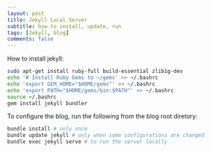 ```yaml
---
layout: post
title: Jekyll Local Server
subtitle: how to install, update, run
tags: [Jekyll, blog]
comments: false
---
```


How to install jekyll: 

```bash
sudo apt-get install ruby-full build-essential zlib1g-dev
echo '# Install Ruby Gems to ~/gems' >> ~/.bashrc
echo 'export GEM_HOME="$HOME/gems"' >> ~/.bashrc
echo 'export PATH="$HOME/gems/bin:$PATH"' >> ~/.bashrc
source ~/.bashrc
gem install jekyll bundler
```

To configure the blog, run the following from the blog root diretory:

```bash
bundle install # only once
bundle update jekyll # only when some configurations are changed 
bundle exec jekyll serve # to run the server locally
```
